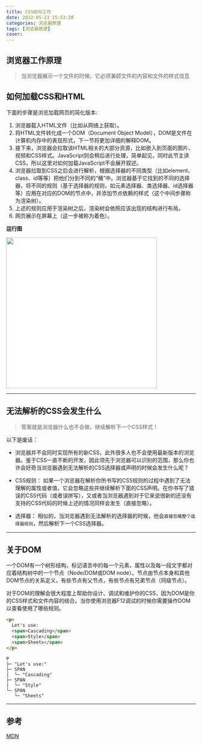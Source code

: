 ```yaml
---
title: CSS如何工作
date: 2022-05-23 15:53:28
categories: 浏览器原理
tags: [浏览器原理]
cover: 
---
```

## 浏览器工作原理

>当浏览器展示一个文件的时候，它必须兼顾文件的内容和文件的样式信息

## 如何加载CSS和HTML

下面的步骤是浏览加载网页的简化版本:

1. 浏览器载入HTML文件（比如从网络上获取）。
2. 将HTML文件转化成一个DOM（Document Object Model），DOM是文件在计算机内存中的表现形式，下一节将更加详细的解释DOM。
3. 接下来，浏览器会拉取该HTML相关的大部分资源，比如嵌入到页面的图片、视频和CSS样式。JavaScript则会稍后进行处理，简单起见，同时此节主讲CSS，所以这里对如何加载JavaScript不会展开叙述。
4. 浏览器拉取到CSS之后会进行解析，根据选择器的不同类型（比如element、class、id等等）把他们分到不同的“桶”中。浏览器基于它找到的不同的选择器，将不同的规则（基于选择器的规则，如元素选择器、类选择器、id选择器等）应用在对应的DOM的节点中，并添加节点依赖的样式（这个中间步骤称为渲染树）。
5. 上述的规则应用于渲染树之后，渲染树会依照应该出现的结构进行布局。
6. 网页展示在屏幕上（这一步被称为着色）。

**运行图**

<img src="http://t-blog-images.aijs.top/img/rendering.svg" width=400 style="object-fit:content; background: #fff"/>

<hr/>

## 无法解析的CSS会发生什么
> 答案就是浏览器什么也不会做，继续解析下一个CSS样式！

以下是废话：

- 浏览器并不会同时实现所有的新CSS，此外很多人也不会使用最新版本的浏览器。鉴于CSS一直不断的开发，因此领先于浏览器可以识别的范围，那么你也许会好奇当浏览器遇到无法解析的CSS选择器或声明的时候会发生什么呢？

- CSS规则： 如果一个浏览器在解析你所书写的CSS规则的过程中遇到了无法理解的属性或者值，它会忽略这些并继续解析下面的CSS声明。在你书写了错误的CSS代码（或者误拼写），又或者当浏览器遇到对于它来说很新的还没有支持的CSS代码的时候上述的情况同样会发生（直接忽略）。

- 选择器： 相似的，当浏览器遇到无法解析的选择器的时候，他会`直接忽略整个选择器规则`，然后解析下一个CSS选择器。

<hr/>

## 关于DOM
一个DOM有一个树形结构，标记语言中的每一个元素、属性以及每一段文字都对应着结构树中的一个节点（Node/DOM或DOM node）。节点由节点本身和其他DOM节点的关系定义，有些节点有父节点，有些节点有兄弟节点（同级节点）。

对于DOM的理解会很大程度上帮助你设计、调试和维护你的CSS，因为DOM是你的CSS样式和文件内容的结合。当你使用浏览器F12调试的时候你需要操作DOM以查看使用了哪些规则。

```html
<p>
  Let's use:
  <span>Cascading</span>
  <span>Style</span>
  <span>Sheets</span>
</p>

```

```
P
├─ "Let's use:"
├─ SPAN
|  └─ "Cascading"
├─ SPAN
|  └─ "Style"
└─ SPAN
   └─ "Sheets"

```
<hr/>

## 参考
[MDN](https://developer.mozilla.org/zh-CN/docs/Learn/CSS/First_steps/How_CSS_works)